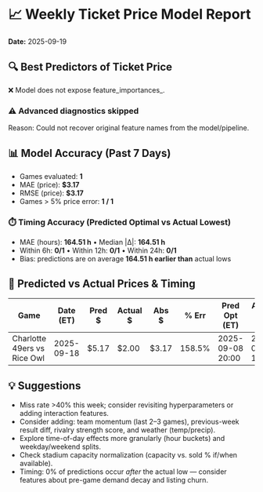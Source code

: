 # 📈 Weekly Ticket Price Model Report
**Date:** 2025-09-19

## 🔍 Best Predictors of Ticket Price

❌ Model does not expose feature_importances_.

### ⚠️ Advanced diagnostics skipped
Reason: Could not recover original feature names from the model/pipeline.

## 📊 Model Accuracy (Past 7 Days)

- Games evaluated: **1**
- MAE (price): **$3.17**
- RMSE (price): **$3.17**
- Games > 5% price error: **1 / 1**

### ⏱️ Timing Accuracy (Predicted Optimal vs Actual Lowest)
- MAE (hours): **164.51 h**  •  Median |Δ|: **164.51 h**
- Within 6h: **0/1**  •  Within 12h: **0/1**  •  Within 24h: **0/1**
- Bias: predictions are on average **164.51 h earlier than** actual lows

## 🎯 Predicted vs Actual Prices & Timing

| Game | Date (ET) | Pred $ | Actual $ | Abs $ | % Err | Pred Opt (ET) | Actual Low (ET) | Abs Δ (h) |
|------|--------------------|--------|----------|-------|-------|----------------------|-------------------------|-----------|
| Charlotte 49ers vs Rice Owl | 2025-09-18 | $5.17 | $2.00 | $3.17 | 158.5% | 2025-09-08 20:00 | 2025-09-15 16:30 | 164.51 |

## 💡 Suggestions
- Miss rate >40% this week; consider revisiting hyperparameters or adding interaction features.
- Consider adding: team momentum (last 2–3 games), previous-week result diff, rivalry strength score, and weather (temp/precip).
- Explore time-of-day effects more granularly (hour buckets) and weekday/weekend splits.
- Check stadium capacity normalization (capacity vs. sold % if/when available).
- Timing: 0% of predictions occur *after* the actual low — consider features about pre-game demand decay and listing churn.